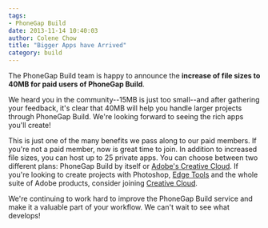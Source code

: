 ```yaml
---
tags:
- PhoneGap Build
date: 2013-11-14 10:40:03
author: Colene Chow
title: "Bigger Apps have Arrived"
category: build
---
```


The PhoneGap Build team is happy to announce the **increase of file sizes to 40MB for paid users of PhoneGap Build**.

We heard you in the community--15MB is just too small--and after gathering your feedback, it's clear that 40MB will help you handle larger projects through PhoneGap Build. We're looking forward to seeing the rich apps you'll create!

This is just one of the many benefits we pass along to our paid members. If you're not a paid member, now is great time to join. In addition to increased file sizes, you can host up to 25 private apps. You can choose between two different plans: PhoneGap Build by itself or [Adobe's Creative Cloud](http://creative.adobe.com). If you're looking to create projects with Photoshop, [Edge Tools](http://html.adobe.com/edge/) and the whole suite of Adobe products, consider joining [Creative Cloud]((http://creative.adobe.com)).

We're continuing to work hard to improve the PhoneGap Build service and make it a valuable part of your workflow. We can't wait to see what develops!
